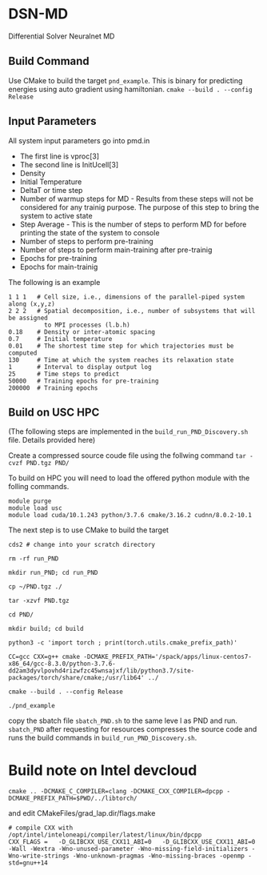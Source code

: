 # DSN-MD
Differential Solver Neuralnet MD

## Build Command
Use CMake to build the target `pnd_example`. This is binary for predicting energies using auto gradient using hamiltonian.
`cmake --build . --config Release`


## Input Parameters
All system input parameters go into pmd.in
+ The first line is vproc[3]
+ The second line is InitUcell[3]
+ Density
+ Initial Temperature
+ DeltaT or time step
+ Number of warmup steps for MD - Results from these steps will not be considered for any trainig purpose. The purpose of this step to bring the system to active state
+ Step Average - This is the number of steps to perform MD for before printing the state of the system to console
+ Number of steps to perform pre-training 
+ Number of steps to perform main-training after pre-trainig
+ Epochs for pre-training
+ Epochs for main-trainig

The following is an example

```
1 1 1   # Cell size, i.e., dimensions of the parallel-piped system along (x,y,z)       
2 2 2   # Spatial decomposition, i.e., number of subsystems that will be assigned
          to MPI processes (l.b.h)
0.18    # Density or inter-atomic spacing
0.7     # Initial temperature
0.01    # The shortest time step for which trajectories must be computed
130     # Time at which the system reaches its relaxation state
1       # Interval to display output log 
25      # Time steps to predict 
50000   # Training epochs for pre-training
200000  # Training epochs 
```

## Build on USC HPC

(The following steps are implemented in the `build_run_PND_Discovery.sh` file. Details provided here)

Create a compressed source coude file using the follwing command
`tar -cvzf PND.tgz PND/`

To build on HPC you will need to load the offered python module with the folling commands. 
```
module purge
module load usc
module load cuda/10.1.243 python/3.7.6 cmake/3.16.2 cudnn/8.0.2-10.1
```
The next step is to use CMake to build the target 

```
cds2 # change into your scratch directory

rm -rf run_PND

mkdir run_PND; cd run_PND

cp ~/PND.tgz ./

tar -xzvf PND.tgz 

cd PND/

mkdir build; cd build

python3 -c 'import torch ; print(torch.utils.cmake_prefix_path)'

CC=gcc CXX=g++ cmake -DCMAKE_PREFIX_PATH='/spack/apps/linux-centos7-x86_64/gcc-8.3.0/python-3.7.6-dd2am3dyvlpovhd4rizwfzc45wnsajxf/lib/python3.7/site-packages/torch/share/cmake;/usr/lib64' ../

cmake --build . --config Release

./pnd_example

```

copy the sbatch file `sbatch_PND.sh` to the same leve l as PND and run. 
`sbatch_PND` after requesting for resources compresses the source code and runs the build commands in 
`build_run_PND_Discovery.sh`.

# Build note on Intel devcloud
```
cmake .. -DCMAKE_C_COMPILER=clang -DCMAKE_CXX_COMPILER=dpcpp -DCMAKE_PREFIX_PATH=$PWD/../libtorch/ 
```
and edit CMakeFiles/grad_lap.dir/flags.make

```
# compile CXX with /opt/intel/inteloneapi/compiler/latest/linux/bin/dpcpp
CXX_FLAGS =   -D_GLIBCXX_USE_CXX11_ABI=0   -D_GLIBCXX_USE_CXX11_ABI=0  -Wall -Wextra -Wno-unused-parameter -Wno-missing-field-initializers -Wno-write-strings -Wno-unknown-pragmas -Wno-missing-braces -openmp -std=gnu++14
```
